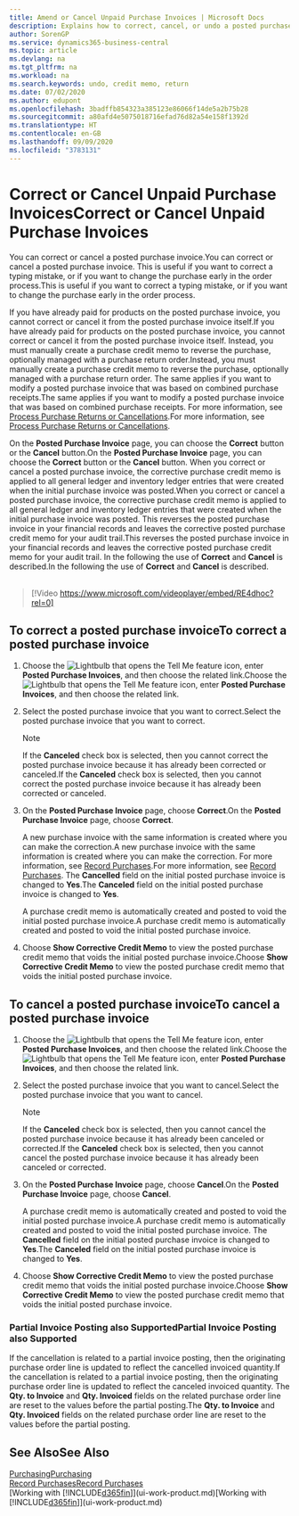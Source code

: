 ```yaml
---
title: Amend or Cancel Unpaid Purchase Invoices | Microsoft Docs
description: Explains how to correct, cancel, or undo a posted purchase invoice and automatically create a purchase credit memo.
author: SorenGP
ms.service: dynamics365-business-central
ms.topic: article
ms.devlang: na
ms.tgt_pltfrm: na
ms.workload: na
ms.search.keywords: undo, credit memo, return
ms.date: 07/02/2020
ms.author: edupont
ms.openlocfilehash: 3badffb854323a385123e86066f14de5a2b75b28
ms.sourcegitcommit: a80afd4e5075018716efad76d82a54e158f1392d
ms.translationtype: HT
ms.contentlocale: en-GB
ms.lasthandoff: 09/09/2020
ms.locfileid: "3783131"
---
```

# <a name="correct-or-cancel-unpaid-purchase-invoices"></a><span data-ttu-id="fdc3e-103">Correct or Cancel Unpaid Purchase Invoices</span><span class="sxs-lookup"><span data-stu-id="fdc3e-103">Correct or Cancel Unpaid Purchase Invoices</span></span>

<span data-ttu-id="fdc3e-104">You can correct or cancel a posted purchase invoice.</span><span class="sxs-lookup"><span data-stu-id="fdc3e-104">You can correct or cancel a posted purchase invoice.</span></span> <span data-ttu-id="fdc3e-105">This is useful if you want to correct a typing mistake, or if you want to change the purchase early in the order process.</span><span class="sxs-lookup"><span data-stu-id="fdc3e-105">This is useful if you want to correct a typing mistake, or if you want to change the purchase early in the order process.</span></span>

<span data-ttu-id="fdc3e-106">If you have already paid for products on the posted purchase invoice, you cannot correct or cancel it from the posted purchase invoice itself.</span><span class="sxs-lookup"><span data-stu-id="fdc3e-106">If you have already paid for products on the posted purchase invoice, you cannot correct or cancel it from the posted purchase invoice itself.</span></span> <span data-ttu-id="fdc3e-107">Instead, you must manually create a purchase credit memo to reverse the purchase, optionally managed with a purchase return order.</span><span class="sxs-lookup"><span data-stu-id="fdc3e-107">Instead, you must manually create a purchase credit memo to reverse the purchase, optionally managed with a purchase return order.</span></span> <span data-ttu-id="fdc3e-108">The same applies if you want to modify a posted purchase invoice that was based on combined purchase receipts.</span><span class="sxs-lookup"><span data-stu-id="fdc3e-108">The same applies if you want to modify a posted purchase invoice that was based on combined purchase receipts.</span></span> <span data-ttu-id="fdc3e-109">For more information, see [Process Purchase Returns or Cancellations](purchasing-how-process-purchase-returns-cancellations.md).</span><span class="sxs-lookup"><span data-stu-id="fdc3e-109">For more information, see [Process Purchase Returns or Cancellations](purchasing-how-process-purchase-returns-cancellations.md).</span></span>

<span data-ttu-id="fdc3e-110">On the **Posted Purchase Invoice** page, you can choose the **Correct** button or the **Cancel** button.</span><span class="sxs-lookup"><span data-stu-id="fdc3e-110">On the **Posted Purchase Invoice** page, you can choose the **Correct** button or the **Cancel** button.</span></span> <span data-ttu-id="fdc3e-111">When you correct or cancel a posted purchase invoice, the corrective purchase credit memo is applied to all general ledger and inventory ledger entries that were created when the initial purchase invoice was posted.</span><span class="sxs-lookup"><span data-stu-id="fdc3e-111">When you correct or cancel a posted purchase invoice, the corrective purchase credit memo is applied to all general ledger and inventory ledger entries that were created when the initial purchase invoice was posted.</span></span> <span data-ttu-id="fdc3e-112">This reverses the posted purchase invoice in your financial records and leaves the corrective posted purchase credit memo for your audit trail.</span><span class="sxs-lookup"><span data-stu-id="fdc3e-112">This reverses the posted purchase invoice in your financial records and leaves the corrective posted purchase credit memo for your audit trail.</span></span> <span data-ttu-id="fdc3e-113">In the following the use of **Correct** and **Cancel** is described.</span><span class="sxs-lookup"><span data-stu-id="fdc3e-113">In the following the use of **Correct** and **Cancel** is described.</span></span>
<br><br>
> [!Video https://www.microsoft.com/videoplayer/embed/RE4dhoc?rel=0]

## <a name="to-correct-a-posted-purchase-invoice"></a><span data-ttu-id="fdc3e-114">To correct a posted purchase invoice</span><span class="sxs-lookup"><span data-stu-id="fdc3e-114">To correct a posted purchase invoice</span></span>
1. <span data-ttu-id="fdc3e-115">Choose the ![Lightbulb that opens the Tell Me feature](media/ui-search/search_small.png "Tell me what you want to do") icon, enter **Posted Purchase Invoices**, and then choose the related link.</span><span class="sxs-lookup"><span data-stu-id="fdc3e-115">Choose the ![Lightbulb that opens the Tell Me feature](media/ui-search/search_small.png "Tell me what you want to do") icon, enter **Posted Purchase Invoices**, and then choose the related link.</span></span>  
2. <span data-ttu-id="fdc3e-116">Select the posted purchase invoice that you want to correct.</span><span class="sxs-lookup"><span data-stu-id="fdc3e-116">Select the posted purchase invoice that you want to correct.</span></span>  

    > [!NOTE]  
    >   <span data-ttu-id="fdc3e-117">If the **Canceled** check box is selected, then you cannot correct the posted purchase invoice because it has already been corrected or canceled.</span><span class="sxs-lookup"><span data-stu-id="fdc3e-117">If the **Canceled** check box is selected, then you cannot correct the posted purchase invoice because it has already been corrected or canceled.</span></span>
3. <span data-ttu-id="fdc3e-118">On the **Posted Purchase Invoice** page, choose **Correct**.</span><span class="sxs-lookup"><span data-stu-id="fdc3e-118">On the **Posted Purchase Invoice** page, choose **Correct**.</span></span>

    <span data-ttu-id="fdc3e-119">A new purchase invoice with the same information is created where you can make the correction.</span><span class="sxs-lookup"><span data-stu-id="fdc3e-119">A new purchase invoice with the same information is created where you can make the correction.</span></span> <span data-ttu-id="fdc3e-120">For more information, see [Record Purchases](purchasing-how-record-purchases.md).</span><span class="sxs-lookup"><span data-stu-id="fdc3e-120">For more information, see [Record Purchases](purchasing-how-record-purchases.md).</span></span> <span data-ttu-id="fdc3e-121">The **Cancelled** field on the initial posted purchase invoice is changed to **Yes**.</span><span class="sxs-lookup"><span data-stu-id="fdc3e-121">The **Canceled** field on the initial posted purchase invoice is changed to **Yes**.</span></span>

    <span data-ttu-id="fdc3e-122">A purchase credit memo is automatically created and posted to void the initial posted purchase invoice.</span><span class="sxs-lookup"><span data-stu-id="fdc3e-122">A purchase credit memo is automatically created and posted to void the initial posted purchase invoice.</span></span>
4. <span data-ttu-id="fdc3e-123">Choose **Show Corrective Credit Memo** to view the posted purchase credit memo that voids the initial posted purchase invoice.</span><span class="sxs-lookup"><span data-stu-id="fdc3e-123">Choose **Show Corrective Credit Memo** to view the posted purchase credit memo that voids the initial posted purchase invoice.</span></span>

## <a name="to-cancel-a-posted-purchase-invoice"></a><span data-ttu-id="fdc3e-124">To cancel a posted purchase invoice</span><span class="sxs-lookup"><span data-stu-id="fdc3e-124">To cancel a posted purchase invoice</span></span>
1. <span data-ttu-id="fdc3e-125">Choose the ![Lightbulb that opens the Tell Me feature](media/ui-search/search_small.png "Tell me what you want to do") icon, enter **Posted Purchase Invoices**, and then choose the related link.</span><span class="sxs-lookup"><span data-stu-id="fdc3e-125">Choose the ![Lightbulb that opens the Tell Me feature](media/ui-search/search_small.png "Tell me what you want to do") icon, enter **Posted Purchase Invoices**, and then choose the related link.</span></span>  
2. <span data-ttu-id="fdc3e-126">Select the posted purchase invoice that you want to cancel.</span><span class="sxs-lookup"><span data-stu-id="fdc3e-126">Select the posted purchase invoice that you want to cancel.</span></span>

    > [!NOTE]  
    >   <span data-ttu-id="fdc3e-127">If the **Canceled** check box is selected, then you cannot cancel the posted purchase invoice because it has already been canceled or corrected.</span><span class="sxs-lookup"><span data-stu-id="fdc3e-127">If the **Canceled** check box is selected, then you cannot cancel the posted purchase invoice because it has already been canceled or corrected.</span></span>
3. <span data-ttu-id="fdc3e-128">On the **Posted Purchase Invoice** page, choose **Cancel**.</span><span class="sxs-lookup"><span data-stu-id="fdc3e-128">On the **Posted Purchase Invoice** page, choose **Cancel**.</span></span>

    <span data-ttu-id="fdc3e-129">A purchase credit memo is automatically created and posted to void the initial posted purchase invoice.</span><span class="sxs-lookup"><span data-stu-id="fdc3e-129">A purchase credit memo is automatically created and posted to void the initial posted purchase invoice.</span></span> <span data-ttu-id="fdc3e-130">The **Cancelled** field on the initial posted purchase invoice is changed to **Yes**.</span><span class="sxs-lookup"><span data-stu-id="fdc3e-130">The **Canceled** field on the initial posted purchase invoice is changed to **Yes**.</span></span>
4. <span data-ttu-id="fdc3e-131">Choose **Show Corrective Credit Memo** to view the posted purchase credit memo that voids the initial posted purchase invoice.</span><span class="sxs-lookup"><span data-stu-id="fdc3e-131">Choose **Show Corrective Credit Memo** to view the posted purchase credit memo that voids the initial posted purchase invoice.</span></span>

### <a name="partial-invoice-posting-also-supported"></a><span data-ttu-id="fdc3e-132">Partial Invoice Posting also Supported</span><span class="sxs-lookup"><span data-stu-id="fdc3e-132">Partial Invoice Posting also Supported</span></span>
<span data-ttu-id="fdc3e-133">If the cancellation is related to a partial invoice posting, then the originating purchase order line is updated to reflect the cancelled invoiced quantity.</span><span class="sxs-lookup"><span data-stu-id="fdc3e-133">If the cancellation is related to a partial invoice posting, then the originating purchase order line is updated to reflect the canceled invoiced quantity.</span></span> <span data-ttu-id="fdc3e-134">The **Qty. to Invoice** and **Qty. Invoiced** fields on the related purchase order line are reset to the values before the partial posting.</span><span class="sxs-lookup"><span data-stu-id="fdc3e-134">The **Qty. to Invoice** and **Qty. Invoiced** fields on the related purchase order line are reset to the values before the partial posting.</span></span>

## <a name="see-also"></a><span data-ttu-id="fdc3e-135">See Also</span><span class="sxs-lookup"><span data-stu-id="fdc3e-135">See Also</span></span>
[<span data-ttu-id="fdc3e-136">Purchasing</span><span class="sxs-lookup"><span data-stu-id="fdc3e-136">Purchasing</span></span>](purchasing-manage-purchasing.md)  
[<span data-ttu-id="fdc3e-137">Record Purchases</span><span class="sxs-lookup"><span data-stu-id="fdc3e-137">Record Purchases</span></span>](purchasing-how-record-purchases.md)  
<span data-ttu-id="fdc3e-138">[Working with [!INCLUDE[d365fin](includes/d365fin_md.md)]](ui-work-product.md)</span><span class="sxs-lookup"><span data-stu-id="fdc3e-138">[Working with [!INCLUDE[d365fin](includes/d365fin_md.md)]](ui-work-product.md)</span></span>
